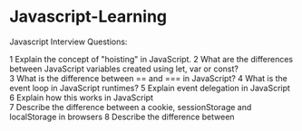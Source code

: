 # Javascript-Learning 

Javascript Interview Questions:

1   Explain the concept of "hoisting" in JavaScript.
2	What are the differences between JavaScript variables created using let, var or const?	
3	What is the difference between == and === in JavaScript?
4	What is the event loop in JavaScript runtimes?
5	Explain event delegation in JavaScript	
6	Explain how this works in JavaScript	
7	Describe the difference between a cookie, sessionStorage and localStorage in browsers
8	Describe the difference between <script>, <script async> and <script defer>	
9	What's the difference between a JavaScript variable that is: null, undefined or undeclared?	
10	What's the difference between .call and .apply in JavaScript?	
11	Explain Function.prototype.bind in JavaScript	
12	What advantage is there for using the JavaScript arrow syntax for a method in a constructor?	
13	Explain how prototypal inheritance works in JavaScript	
14	Difference between: function Person(){}, const person = Person(), and const person = new Person() in JavaScript?	
15	Explain the differences on the usage of foo between function foo() {} and var foo = function() {} in JavaScript
16	What's a typical use case for anonymous functions in JavaScript?	
17	What are the various ways to create objects in JavaScript?	
18	What is a closure in JavaScript, and how/why would you use one?	
19	What is the definition of a higher-order function in JavaScript?	
20	What are the differences between JavaScript ES2015 classes and ES5 function constructors?	
21	Describe event bubbling in JavaScript and browsers	
22	Describe event capturing in JavaScript and browsers
23	What is the difference between mouseenter and mouseover event in JavaScript and browsers?	
24	What is 'use strict'; in JavaScript for?	
25	Explain the difference between synchronous and asynchronous functions in JavaScript
26	What are the pros and cons of using Promises instead of callbacks in JavaScript?	
27	Explain AJAX in as much detail as possible	
28	What are the advantages and disadvantages of using AJAX?	
29	What are the differences between XMLHttpRequest and fetch() in JavaScript and browsers?	
30	How do you abort a web request using AbortController in JavaScript?
31	What are JavaScript polyfills for?	
32	Why is extending built-in JavaScript objects not a good idea?	
33	Why is it, in general, a good idea to leave the global JavaScript scope of a website as-is and never touch it?	
34	Explain the differences between CommonJS modules and ES modules in JavaScript	
35	What are the various data types in JavaScript?	
36	What language constructs do you use for iterating over object properties and array items in JavaScript?	
37	What are the benefits of using spread syntax in JavaScript and how is it different from rest syntax?	
38	What are iterators and generators in JavaScript and what are they used for?	
39	Explain the difference between mutable and immutable objects in JavaScript	
40	What is the difference between a Map object and a plain object in JavaScript?	
41	What are the differences between Map/Set and WeakMap/WeakSet in JavaScript?	
42	Why might you want to create static class members in JavaScript?	
43	What are Symbols used for in JavaScript?	
44	What are server-sent events?	
45	What are JavaScript object property flags and descriptors?	
46	What are JavaScript object getters and setters for?
47	What are proxies in JavaScript used for?	
48	What tools and techniques do you use for debugging JavaScript code?	
49	What are workers in JavaScript used for?	
50	How does JavaScript garbage collection work?
